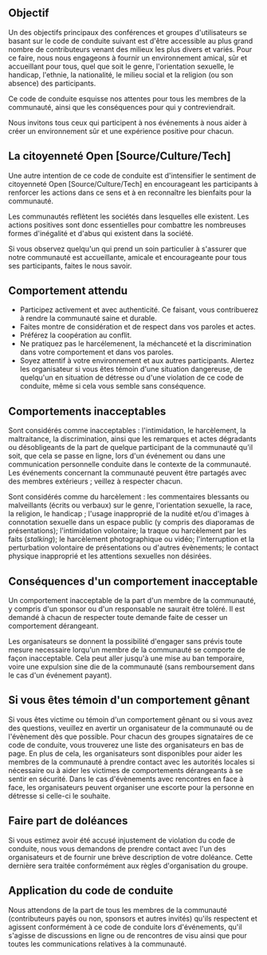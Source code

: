 Objectif
-------

Un des objectifs principaux des conférences et groupes d'utilisateurs se
basant sur le code de conduite suivant est d'être accessible au plus grand nombre de contributeurs venant des milieux les
plus divers et variés. Pour ce faire, nous nous engageons à fournir un
environnement amical, sûr et accueillant pour tous, quel que soit le
genre, l'orientation sexuelle, le handicap, l'ethnie, la nationalité, le milieu social
et la religion (ou son absence) des participants.

Ce code de conduite esquisse nos attentes pour tous les membres de la
communauté, ainsi que les conséquences pour qui y contreviendrait.

Nous invitons tous ceux qui participent à nos événements à nous aider à
créer un environnement sûr et une expérience positive pour chacun.


La citoyenneté Open [Source/Culture/Tech]
--------------------------------------

Une autre intention de ce code de conduite est d'intensifier le sentiment de citoyenneté Open [Source/Culture/Tech] en encourageant les participants à renforcer les actions dans ce sens et à en reconnaître les bienfaits pour la communauté.

Les communautés reflètent les sociétés dans lesquelles elle existent. Les actions positives sont donc essentielles pour combattre les nombreuses
formes d'inégalité et d'abus qui existent dans la société.

Si vous observez quelqu'un qui prend un soin particulier à s'assurer que notre communauté est accueillante, amicale et
encourageante pour tous ses participants, faites le nous savoir.


Comportement attendu
-----------------

* Participez activement et avec authenticité. Ce faisant, vous
contribuerez à rendre la communauté saine et durable.
* Faites montre de considération et de respect dans vos paroles et
 actes.
* Préférez la coopération au conflit.
* Ne pratiquez pas le harcélemenent, la méchanceté et la discrimination
 dans votre comportement et dans vos paroles.
* Soyez attentif à votre environnement et aux autres participants.
 Alertez les organisateur si vous êtes témoin d'une situation
dangereuse, de quelqu'un en situation de détresse ou d'une violation
de ce code de conduite, même si cela vous semble sans
conséquence.

Comportements inacceptables
---------------------

Sont considérés comme inacceptables : l'intimidation, le harcèlement, la maltraitance, la discrimination, ainsi que les remarques et
actes dégradants ou désobligeants de la part de quelque participant de
la communauté qu'il soit, que cela se passe en ligne, lors d'un événement
ou dans une communication personnelle conduite dans le contexte de la
communauté. Les événements concernant la communauté peuvent être
partagés avec des membres extérieurs ; veillez à respecter chacun.

Sont considérés comme du harcèlement : les commentaires blessants ou malveillants (écrits ou verbaux) sur le genre, l'orientation sexuelle, la race, la religion, le handicap ; l'usage inapproprié de la nudité et/ou d'images à connotation sexuelle dans un espace public (y compris des diaporamas de présentations); l'intimidation volontaire; la traque ou harcèlement par les faits (*stalking*); le harcèlement photographique ou vidéo; l'interruption et la perturbation volontaire de présentations ou d'autres évènements; le contact physique inapproprié et les attentions sexuelles non désirées. 



Conséquences d'un comportement inacceptable
-------------------------------------

Un comportement inacceptable de la part d'un membre de la communauté, y
compris d'un sponsor ou d'un responsable ne saurait être toléré.
Il est demandé à chacun de respecter toute demande faite de cesser un
comportement dérangeant.

Les organisateurs se donnent la possibilité d'engager sans prévis toute mesure
necessaire lorqu'un membre de la communauté se comporte de façon
inacceptable. Cela peut aller jusqu'à une mise au ban temporaire,
voire une expulsion sine die de la communauté (sans
remboursement dans le cas d'un événement payant).


Si vous êtes témoin d'un comportement gênant
------------------------------------------------------

Si vous êtes victime ou témoin d'un comportement gênant ou si vous avez des questions, veuillez en avertir un organisateur de la communauté ou de l'évènement dès que possible. Pour chacun des groupes signataires de ce code de conduite, vous trouverez une liste des organisateurs en bas de page. En plus de cela, les  organisateurs sont disponibles pour aider les membres de la communauté à prendre contact avec les autorités locales si nécessaire ou à aider les victimes de comportements dérangeants à se sentir en sécurité.
Dans le cas d'évènements avec rencontres en face à face, les organisateurs peuvent organiser une escorte pour la personne en détresse si celle-ci le souhaite.


Faire part de doléances
---------------------

Si vous estimez avoir été accusé injustement de violation du code de conduite, nous vous demandons de prendre contact avec l'un des organisateurs et de fournir une brève description de votre doléance. Cette dernière sera traitée conformément aux règles d'organisation du groupe. 

Application du code de conduite
-----

Nous attendons de la part de tous les membres de la communauté (contributeurs payés ou non, sponsors et autres invités) qu'ils respectent et agissent conformément à ce code de conduite lors d'événements, qu'il s'agisse de discussions en ligne ou de rencontres de visu ainsi que pour toutes les communications relatives à la communauté. 
